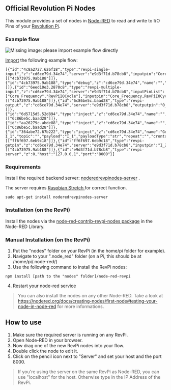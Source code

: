 Official Revolution Pi Nodes
------

This module provides a set of nodes in [Node-RED](https://nodered.org/) to read and write to I/O Pins of your [Revolution Pi](https://revolution.kunbus.de/).

### Example flow

![Missing image: please import example flow directly][flow]

[flow]: https://raw.githubusercontent.com/erminas/node-red-contrib-revpi-nodes/master/revpi-nodes/examples/example_flow.png "RevPi Nodes Example Flow"

[Import](https://nodered.org/docs/user-guide/editor/workspace/import-export) the following example flow:
```
[{"id":"4c8a2727.626f18","type":"revpi-single-input","z":"cd6ce79d.34e74","server":"e9d3f71d.b78cb8","inputpin":"Core_Temperature","x":540,"y":140,"wires":[["4cb73975.9ab188"]]},{"id":"4cb73975.9ab188","type":"debug","z":"cd6ce79d.34e74","name":"","active":true,"tosidebar":true,"console":false,"tostatus":false,"complete":"false","x":870,"y":200,"wires":[]},{"id":"6eed10e3.2870c8","type":"revpi-multiple-input","z":"cd6ce79d.34e74","server":"e9d3f71d.b78cb8","inputPinList":["Core_Frequency","RevPiIOCycle"],"inputpin":"Core_Frequency,RevPiIOCycle","x":500,"y":220,"wires":[["4cb73975.9ab188"]]},{"id":"6c86be5c.baad28","type":"revpi-output","z":"cd6ce79d.34e74","server":"e9d3f71d.b78cb8","outputpin":"O_1","overwritevalue":false,"outputvalue":"","x":820,"y":480,"wires":[]},{"id":"6d5715d5.52d894","type":"inject","z":"cd6ce79d.34e74","name":"","topic":"","payload":"1","payloadType":"num","repeat":"","crontab":"","once":false,"onceDelay":0.1,"x":590,"y":440,"wires":[["6c86be5c.baad28"]]},{"id":"aa26279c.abde88","type":"inject","z":"cd6ce79d.34e74","name":"","topic":"","payload":"0","payloadType":"num","repeat":"","crontab":"","once":false,"onceDelay":0.1,"x":590,"y":540,"wires":[["6c86be5c.baad28"]]},{"id":"364abe72.67b222","type":"inject","z":"cd6ce79d.34e74","name":"Get I_1","topic":"","payload":"I_1","payloadType":"str","repeat":"","crontab":"","once":false,"onceDelay":0.1,"x":310,"y":320,"wires":[["ff6f697.6eb9c18"]]},{"id":"ff6f697.6eb9c18","type":"revpi-getpin","z":"cd6ce79d.34e74","server":"e9d3f71d.b78cb8","inputpin":"I_2","getoverwritevalue":true,"x":570,"y":320,"wires":[["4cb73975.9ab188"]]},{"id":"e9d3f71d.b78cb8","type":"revpi-server","z":0,"host":"127.0.0.1","port":"8000"}]
```

### Requirements

Install the required backend server: [noderedrevpinodes-server](https://github.com/erminas/noderedrevpinodes-server) .

The server requires  [Raspbian Stretch ](https://revolution.kunbus.de/shop/de/stretch) for correct function.

```
sudo apt-get install noderedrevpinodes-server
```

### Installation (on the RevPi)
Install the nodes via the [node-red-contrib-revpi-nodes package](https://flows.nodered.org/node/node-red-contrib-revpi-nodes) in the Node-RED Library.

### Manual Installation (on the RevPi)
1. Put the "nodes" folder on your RevPi (in the home/pi folder for example).
2. Navigate to your ".node_red" folder (on a Pi, this should be at /home/pi/.node-red/)
3. Use the following command to install the RevPi nodes:
```
npm install [path to the "nodes" folder]/node-red-revpi
```
4. Restart your node-red service

> You can also install the nodes on any other Node-RED.
> Take a look at https://nodered.org/docs/creating-nodes/first-node#testing-your-node-in-node-red for more informations.

## How to use
1. Make sure the required server is running on any RevPi.
2. Open Node-RED in your browser.
3. Now drag one of the new RevPi nodes into your flow.
4. Double click the node to edit it.
5. Click on the pencil icon next to "Server" and set your host and the port 8000.
> If you're using the server on the same RevPi as Node-RED, you can use "localhost" for the host. Otherwise type in the IP Address of the RevPi.